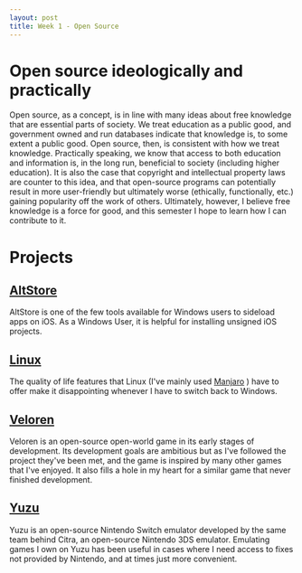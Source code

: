 ```yaml
---
layout: post
title: Week 1 - Open Source
---
```


# Open source ideologically and practically

Open source, as a concept, is in line with many ideas about free knowledge that are essential parts of society. We treat education as a public good, and government owned and run databases indicate that knowledge is, to some extent a public good. Open source, then, is consistent with how we treat knowledge. Practically speaking, we know that access to both education and information is, in the long run, beneficial to society (including higher education). It is also the case that copyright and intellectual property laws are counter to this idea, and that open-source programs can potentially result in more user-friendly but ultimately worse (ethically, functionally, etc.) gaining popularity off the work of others. Ultimately, however, I believe free knowledge is a force for good, and this semester I hope to learn how I can contribute to it.

# Projects

## [AltStore](https://github.com/altstoreio/AltStore)

AltStore is one of the few tools available for Windows users to sideload apps on iOS. As a Windows User, it is helpful for installing unsigned iOS projects.

## [Linux](https://www.linux.org/)

The quality of life features that Linux (I've mainly used [Manjaro](https://manjaro.org/) ) have to offer make it disappointing whenever I have to switch back to Windows. 

<!--more-->

## [Veloren](https://gitlab.com/veloren/veloren)

Veloren is an open-source open-world game in its early stages of development. Its development goals are ambitious but as I've followed the project they've been met, and the game is inspired by many other games that I've enjoyed. It also fills a hole in my heart for a similar game that never finished development.

## [Yuzu](https://yuzu-emu.org/)

Yuzu is an open-source Nintendo Switch emulator developed by the same team behind Citra, an open-source Nintendo 3DS emulator. Emulating games I own on Yuzu has been useful in cases where I need access to fixes not provided by Nintendo, and at times just more convenient.